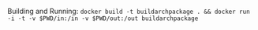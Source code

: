 Building and Running: `docker build -t buildarchpackage . && docker run -i -t -v $PWD/in:/in -v $PWD/out:/out buildarchpackage`
